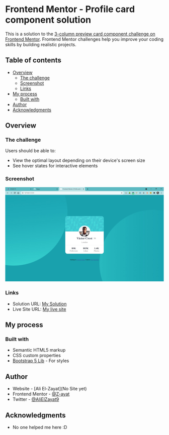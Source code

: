 # Frontend Mentor - Profile card component solution

This is a solution to the [3-column preview card component challenge on Frontend Mentor](https://www.frontendmentor.io/challenges/profile-card-component-cfArpWshJ/hub/profile-card-component-fIRdw-nVh). Frontend Mentor challenges help you improve your coding skills by building realistic projects. 

## Table of contents

- [Overview](#overview)
  - [The challenge](#the-challenge)
  - [Screenshot](#screenshot)
  - [Links](#links)
- [My process](#my-process)
  - [Built with](#built-with)
- [Author](#author)
- [Acknowledgments](#acknowledgments)

## Overview

### The challenge

Users should be able to:

- View the optimal layout depending on their device's screen size
- See hover states for interactive elements

### Screenshot

![](./screenshot.jpg)

### Links

- Solution URL: [My Solution](https://github.com/Z-ayat/profile-card-component-main)
- Live Site URL: [My live site](https://z-ayat.github.io/profile-card-component-main/)

## My process

### Built with

- Semantic HTML5 markup
- CSS custom properties
- [Bootstrap 5 Lib](https://getbootstrap.com/docs/5.0/getting-started/introduction/) - For styles

## Author

- Website - [Ali El-Zayat](No Site yet)
- Frontend Mentor - [@Z-ayat](https://www.frontendmentor.io/profile/Z-ayat)
- Twitter - [@AliElZayat9](https://twitter.com/AliElZayat9)

## Acknowledgments

- No one helped me here :D